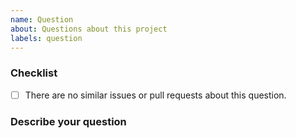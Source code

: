 ```yaml
---
name: Question
about: Questions about this project
labels: question
---
```


### Checklist

<!-- Please make sure you check all these items before submitting your question. -->

- [ ] There are no similar issues or pull requests about this question.

### Describe your question

<!-- A clear and concise description of what the question is. -->